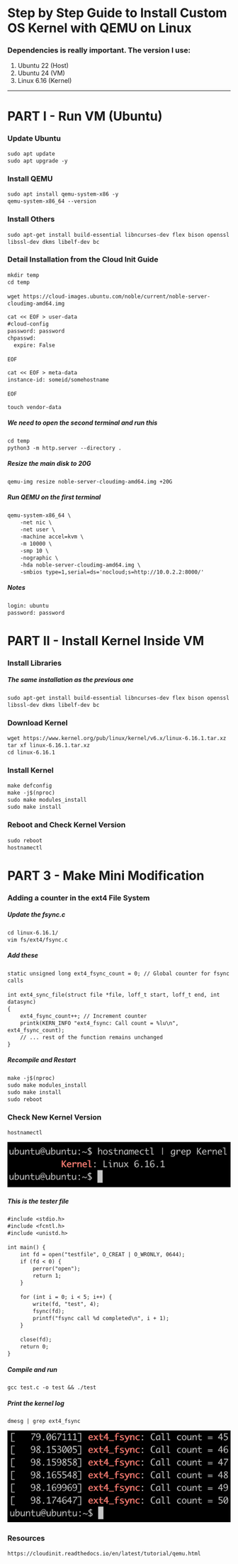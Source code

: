 # Step by Step Guide to Install Custom OS Kernel with QEMU on Linux

### Dependencies is really important. The version I use:
1. Ubuntu 22 (Host)
2. Ubuntu 24 (VM)
3. Linux 6.16 (Kernel)

---

# PART I - Run VM (Ubuntu)
### Update Ubuntu
```
sudo apt update
sudo apt upgrade -y
```

### Install QEMU
```
sudo apt install qemu-system-x86 -y
qemu-system-x86_64 --version
```

### Install Others
```
sudo apt-get install build-essential libncurses-dev flex bison openssl libssl-dev dkms libelf-dev bc
```



### Detail Installation from the Cloud Init Guide
```
mkdir temp
cd temp

wget https://cloud-images.ubuntu.com/noble/current/noble-server-cloudimg-amd64.img
```

```
cat << EOF > user-data
#cloud-config
password: password
chpasswd:
  expire: False

EOF
```

```
cat << EOF > meta-data
instance-id: someid/somehostname

EOF
```

```
touch vendor-data
```

##### We need to open the second terminal and run this
```
cd temp
python3 -m http.server --directory .
```

##### Resize the main disk to 20G
```
qemu-img resize noble-server-cloudimg-amd64.img +20G
```

##### Run QEMU on the first terminal
```
qemu-system-x86_64 \
    -net nic \
    -net user \
    -machine accel=kvm \
    -m 10000 \
    -smp 10 \
    -nographic \
    -hda noble-server-cloudimg-amd64.img \
    -smbios type=1,serial=ds='nocloud;s=http://10.0.2.2:8000/'
```
##### Notes
```
login: ubuntu
password: password
```
# PART II - Install Kernel Inside VM

### Install Libraries
##### The same installation as the previous one
```
sudo apt-get install build-essential libncurses-dev flex bison openssl libssl-dev dkms libelf-dev bc
```

### Download Kernel
```
wget https://www.kernel.org/pub/linux/kernel/v6.x/linux-6.16.1.tar.xz
tar xf linux-6.16.1.tar.xz
cd linux-6.16.1
```

### Install Kernel
```
make defconfig
make -j$(nproc)
sudo make modules_install
sudo make install
```

### Reboot and Check Kernel Version
```
sudo reboot
hostnamectl
```

# PART 3 - Make Mini Modification
### Adding a counter in the ext4 File System
##### Update the fsync.c
```
cd linux-6.16.1/
vim fs/ext4/fsync.c
```

##### Add these
```
static unsigned long ext4_fsync_count = 0; // Global counter for fsync calls

int ext4_sync_file(struct file *file, loff_t start, loff_t end, int datasync)
{
    ext4_fsync_count++; // Increment counter
    printk(KERN_INFO "ext4_fsync: Call count = %lu\n", ext4_fsync_count);
    // ... rest of the function remains unchanged
}
```

##### Recompile and Restart
```
make -j$(nproc)
sudo make modules_install
sudo make install
sudo reboot
```

### Check New Kernel Version
```
hostnamectl
```
<img src="images/kernel.png" alt="Kernel">

##### This is the tester file
```
#include <stdio.h>
#include <fcntl.h>
#include <unistd.h>

int main() {
    int fd = open("testfile", O_CREAT | O_WRONLY, 0644);
    if (fd < 0) {
        perror("open");
        return 1;
    }

    for (int i = 0; i < 5; i++) {
        write(fd, "test", 4);
        fsync(fd);
        printf("fsync call %d completed\n", i + 1);
    }

    close(fd);
    return 0;
}
```

##### Compile and run
```
gcc test.c -o test && ./test
```

##### Print the kernel log
```
dmesg | grep ext4_fsync
```
<img src="images/ext4.png" alt="ext4">

### Resources

```
https://cloudinit.readthedocs.io/en/latest/tutorial/qemu.html
```
